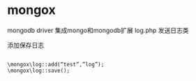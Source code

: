 # mongox
mongodb driver
集成mongo和mongodb扩展
log.php 发送日志类
<p>添加保存日志<p>
<code>
\mongox\log::add(“test”,”log”);
\mongox\log::save();
</code>